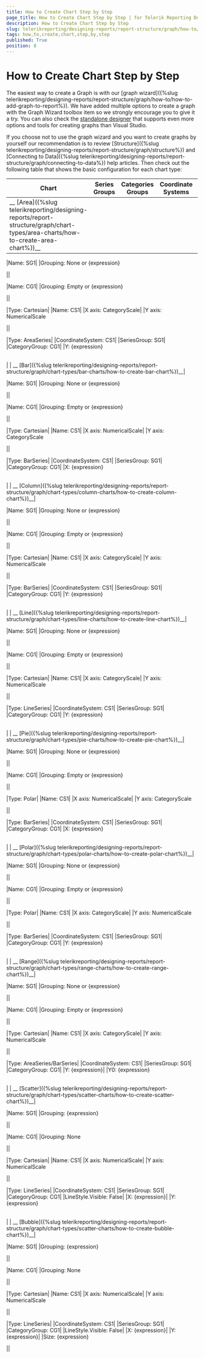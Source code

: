 ```yaml
---
title: How to Create Chart Step by Step
page_title: How to Create Chart Step by Step | for Telerik Reporting Documentation
description: How to Create Chart Step by Step
slug: telerikreporting/designing-reports/report-structure/graph/how-to/how-to-create-chart-step-by-step
tags: how,to,create,chart,step,by,step
published: True
position: 8
---
```


# How to Create Chart Step by Step



The easiest way to create a Graph is with our [graph wizard]({%slug telerikreporting/designing-reports/report-structure/graph/how-to/how-to-add-graph-to-report%}).         We have added multiple options to create a graph with the Graph Wizard toolbox item so we strongly encourage you to         give it a try. You can also check the          [standalone designer](http://www.telerik.com/products/reporting/report-designer.aspx)          that supports even more options and tools for creating graphs than Visual Studio.          

If you choose not to use the graph wizard and you want to create graphs by yourself our         recommendation is to review [Structure]({%slug telerikreporting/designing-reports/report-structure/graph/structure%})          and [Connecting to Data]({%slug telerikreporting/designing-reports/report-structure/graph/connecting-to-data%}) help articles.         Then check out the following table that shows the basic configuration for each chart type:       

| Chart | Series Groups | Categories Groups | Coordinate Systems | Series |
| ------ | ------ | ------ | ------ | ------ |
| __ [Area]({%slug telerikreporting/designing-reports/report-structure/graph/chart-types/area-charts/how-to-create-area-chart%})__|

|Name: SG1|
|Grouping: None or {expression}

||

|Name: CG1|
|Grouping: Empty or {expression}

||

|Type: Cartesian|
|Name: CS1|
|X axis: CategoryScale|
|Y axis: NumericalScale

||

|Type: AreaSeries|
|CoordinateSystem: CS1|
|SeriesGroup: SG1|
|CategoryGroup: CG1|
|Y: {expression}

|   |   |
| ------ | ------ |
|
| __ [Bar]({%slug telerikreporting/designing-reports/report-structure/graph/chart-types/bar-charts/how-to-create-bar-chart%})__|

|Name: SG1|
|Grouping: None or {expression}

||

|Name: CG1|
|Grouping: Empty or {expression}

||

|Type: Cartesian|
|Name: CS1|
|X axis: NumericalScale|
|Y axis: CategoryScale

||

|Type: BarSeries|
|CoordinateSystem: CS1|
|SeriesGroup: SG1|
|CategoryGroup: CG1|
|X: {expression}

|   |   |
| ------ | ------ |
|
| __ [Column]({%slug telerikreporting/designing-reports/report-structure/graph/chart-types/column-charts/how-to-create-column-chart%})__|

|Name: SG1|
|Grouping: None or {expression}

||

|Name: CG1|
|Grouping: Empty or {expression}

||

|Type: Cartesian|
|Name: CS1|
|X axis: CategoryScale|
|Y axis: NumericalScale

||

|Type: BarSeries|
|CoordinateSystem: CS1|
|SeriesGroup: SG1|
|CategoryGroup: CG1|
|Y: {expression}

|   |   |
| ------ | ------ |
|
| __ [Line]({%slug telerikreporting/designing-reports/report-structure/graph/chart-types/line-charts/how-to-create-line-chart%})__|

|Name: SG1|
|Grouping: None or {expression}

||

|Name: CG1|
|Grouping: Empty or {expression}

||

|Type: Cartesian|
|Name: CS1|
|X axis: CategoryScale|
|Y axis: NumericalScale

||

|Type: LineSeries|
|CoordinateSystem: CS1|
|SeriesGroup: SG1|
|CategoryGroup: CG1|
|Y: {expression}

|   |   |
| ------ | ------ |
|
| __ [Pie]({%slug telerikreporting/designing-reports/report-structure/graph/chart-types/pie-charts/how-to-create-pie-chart%})__|

|Name: SG1|
|Grouping: None or {expression}

||

|Name: CG1|
|Grouping: Empty or {expression}

||

|Type: Polar|
|Name: CS1|
|X axis: NumericalScale|
|Y axis: CategoryScale

||

|Type: BarSeries|
|CoordinateSystem: CS1|
|SeriesGroup: SG1|
|CategoryGroup: CG1|
|X: {expression}

|   |   |
| ------ | ------ |
|
| __ [Polar]({%slug telerikreporting/designing-reports/report-structure/graph/chart-types/polar-charts/how-to-create-polar-chart%})__|

|Name: SG1|
|Grouping: None or {expression}

||

|Name: CG1|
|Grouping: Empty or {expression}

||

|Type: Polar|
|Name: CS1|
|X axis: CategoryScale|
|Y axis: NumericalScale

||

|Type: BarSeries|
|CoordinateSystem: CS1|
|SeriesGroup: SG1|
|CategoryGroup: CG1|
|Y: {expression}

|   |   |
| ------ | ------ |
|
| __ [Range]({%slug telerikreporting/designing-reports/report-structure/graph/chart-types/range-charts/how-to-create-range-chart%})__|

|Name: SG1|
|Grouping: None or {expression}

||

|Name: CG1|
|Grouping: Empty or {expression}

||

|Type: Cartesian|
|Name: CS1|
|X axis: CategoryScale|
|Y axis: NumericalScale

||

|Type: AreaSeries/BarSeries|
|CoordinateSystem: CS1|
|SeriesGroup: SG1|
|CategoryGroup: CG1|
|Y: {expression}|
|Y0: {expression}

|   |   |
| ------ | ------ |
|
| __ [Scatter]({%slug telerikreporting/designing-reports/report-structure/graph/chart-types/scatter-charts/how-to-create-scatter-chart%})__|

|Name: SG1|
|Grouping: {expression}

||

|Name: CG1|
|Grouping: None

||

|Type: Cartesian|
|Name: CS1|
|X axis: NumericalScale|
|Y axis: NumericalScale

||

|Type: LineSeries|
|CoordinateSystem: CS1|
|SeriesGroup: SG1|
|CategoryGroup: CG1|
|LineStyle.Visible: False|
|X: {expression}|
|Y: {expression}

|   |   |
| ------ | ------ |
|
| __ [Bubble]({%slug telerikreporting/designing-reports/report-structure/graph/chart-types/scatter-charts/how-to-create-bubble-chart%})__|

|Name: SG1|
|Grouping: {expression}

||

|Name: CG1|
|Grouping: None

||

|Type: Cartesian|
|Name: CS1|
|X axis: NumericalScale|
|Y axis: NumericalScale

||

|Type: LineSeries|
|CoordinateSystem: CS1|
|SeriesGroup: SG1|
|CategoryGroup: CG1|
|LineStyle.Visible: False|
|X: {expression}|
|Y: {expression}|
|Size: {expression}

||


